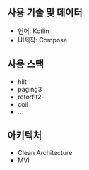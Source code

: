 ## 사용 기술 및 데이터
- 언어: Kotlin
- UI제작: Compose

## 사용 스택
- hilt
- paging3
- retorfit2
- coil
- ...

## 아키텍처
- Clean Architecture
- MVI
